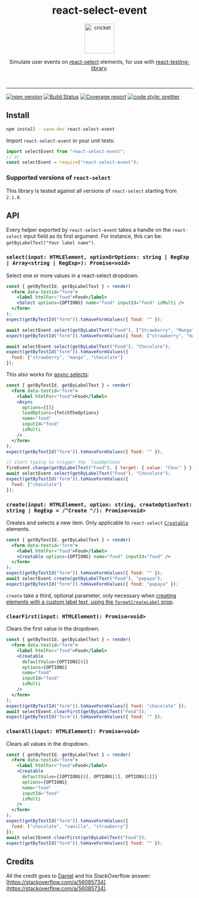 <div align="center">
  <h1>react-select-event</h1>
  <a href="https://www.joypixels.com/emoji/1f997">
    <img height="80" width="80" alt="cricket" src="https://raw.githubusercontent.com/romgain/react-select-event/master/other/cricket.png" />
  </a>

  <p>Simulate user events on <a href="https://github.com/JedWatson/react-select">react-select</a> elements, for use with <a href="https://github.com/testing-library/react-testing-library">react-testing-library</a>.</p>

  <br />
</div>

<hr />

[![npm version](https://badge.fury.io/js/react-select-event.svg)](https://badge.fury.io/js/react-select-event)
[![Build Status](https://travis-ci.org/romgain/react-select-event.svg?branch=master)](https://travis-ci.org/romgain/react-select-event)
[![Coverage report](https://codecov.io/gh/romgain/react-select-event/branch/master/graph/badge.svg)](https://codecov.io/gh/romgain/react-select-event)
[![code style: prettier](https://img.shields.io/badge/code_style-prettier-ff69b4.svg)](https://github.com/prettier/prettier)

## Install

```bash
npm install --save-dev react-select-event
```

Import `react-select-event` in your unit tests:

```js
import selectEvent from "react-select-event";
// or
const selectEvent = require("react-select-event");
```

### Supported versions of `react-select`

This library is tested against all versions of `react-select` starting from `2.1.0`.

## API

Every helper exported by `react-select-event` takes a handle on the `react-select` input field as its first argument. For instance, this can be: `getByLabelText("Your label name")`.

### `select(input: HTMLElement, optionOrOptions: string | RegExp | Array<string | RegExp>): Promise<void>`

Select one or more values in a react-select dropdown.

```jsx
const { getByTestId, getByLabelText } = render(
  <form data-testid="form">
    <label htmlFor="food">Food</label>
    <Select options={OPTIONS} name="food" inputId="food" isMulti />
  </form>
);
expect(getByTestId("form")).toHaveFormValues({ food: "" });

await selectEvent.select(getByLabelText("Food"), ["Strawberry", "Mango"]);
expect(getByTestId("form")).toHaveFormValues({ food: ["strawberry", "mango"] });

await selectEvent.select(getByLabelText("Food"), "Chocolate");
expect(getByTestId("form")).toHaveFormValues({
  food: ["strawberry", "mango", "chocolate"]
});
```

This also works for [async selects](https://react-select.com/async):

```jsx
const { getByTestId, getByLabelText } = render(
  <form data-testid="form">
    <label htmlFor="food">Food</label>
    <Async
      options={[]}
      loadOptions={fetchTheOptions}
      name="food"
      inputId="food"
      isMulti
    />
  </form>
);
expect(getByTestId("form")).toHaveFormValues({ food: "" });

// start typing to trigger the `loadOptions`
fireEvent.change(getByLabelText("Food"), { target: { value: "Choc" } });
await selectEvent.select(getByLabelText("Food"), "Chocolate");
expect(getByTestId("form")).toHaveFormValues({
  food: ["chocolate"]
});
```

### `create(input: HTMLElement, option: string, createOptionText: string | RegExp = /^Create "/): Promise<void>`

Creates and selects a new item. Only applicable to `react-select` [`Creatable`](https://react-select.com/creatable) elements.

```jsx
const { getByTestId, getByLabelText } = render(
  <form data-testid="form">
    <label htmlFor="food">Food</label>
    <Creatable options={OPTIONS} name="food" inputId="food" />
  </form>
);
expect(getByTestId("form")).toHaveFormValues({ food: "" });
await selectEvent.create(getByLabelText("Food"), "papaya");
expect(getByTestId("form")).toHaveFormValues({ food: "papaya" });
```

`create` take a third, optional parameter, only necessary when [creating elements with a custom label text, using the `formatCreateLabel` prop](https://react-select.com/props#creatable-props).

### `clearFirst(input: HTMLElement): Promise<void>`

Clears the first value in the dropdown.

```jsx
const { getByTestId, getByLabelText } = render(
  <form data-testid="form">
    <label htmlFor="food">Food</label>
    <Creatable
      defaultValue={OPTIONS[0]}
      options={OPTIONS}
      name="food"
      inputId="food"
      isMulti
    />
  </form>
);
expect(getByTestId("form")).toHaveFormValues({ food: "chocolate" });
await selectEvent.clearFirst(getByLabelText("Food"));
expect(getByTestId("form")).toHaveFormValues({ food: "" });
```

### `clearAll(input: HTMLElement): Promise<void>`

Clears all values in the dropdown.

```jsx
const { getByTestId, getByLabelText } = render(
  <form data-testid="form">
    <label htmlFor="food">Food</label>
    <Creatable
      defaultValue={[OPTIONS[0], OPTIONS[1], OPTIONS[2]]}
      options={OPTIONS}
      name="food"
      inputId="food"
      isMulti
    />
  </form>
);
expect(getByTestId("form")).toHaveFormValues({
  food: ["chocolate", "vanilla", "strawberry"]
});
await selectEvent.clearFirst(getByLabelText("Food"));
expect(getByTestId("form")).toHaveFormValues({ food: "" });
```

## Credits

All the credit goes to [Daniel](https://stackoverflow.com/users/164268/daniel) and his StackOverflow answer: [https://stackoverflow.com/a/56085734](https://stackoverflow.com/a/56085734).
